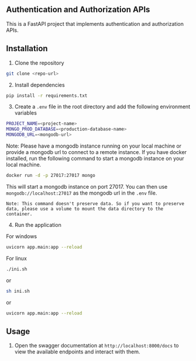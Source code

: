 ## Authentication and Authorization APIs

This is a FastAPI project that implements authentication and authorization APIs.

## Installation

1. Clone the repository

```bash
git clone <repo-url>
```

2. Install dependencies

```bash
pip install -r requirements.txt
```

3. Create a `.env` file in the root directory and add the following environment variables

```bash
PROJECT_NAME=<project-name>
MONGO_PROD_DATABASE=<production-database-name>
MONGODB_URL=<mongodb-url>
```

Note: Please have a mongodb instance running on your local machine or provide a mongodb url to connect to a remote instance.
    If you have docker installed, run the following command to start a mongodb instance on your local machine.
    
```bash
docker run -d -p 27017:27017 mongo
``` 

This will start a mongodb instance on port 27017. You can then use `mongodb://localhost:27017` as the mongodb url in the `.env` file.

```Note: This command doesn't preserve data. So if you want to preserve data, please use a volume to mount the data directory to the container.```


4. Run the application

For windows

```bash
uvicorn app.main:app --reload
```

For linux

```bash
./ini.sh
```
or 
```bash
sh ini.sh
```
or 
```bash
uvicorn app.main:app --reload
```

## Usage

1. Open the swagger documentation at `http://localhost:8000/docs` to view the available endpoints and interact with them.


